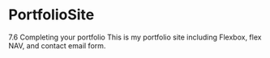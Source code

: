 # PortfolioSite
7.6 Completing your portfolio
This is my portfolio site including Flexbox, flex NAV, and contact email form. 
